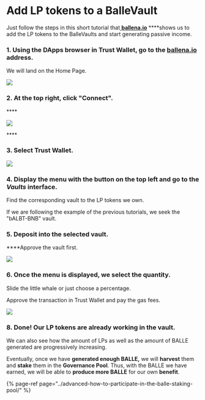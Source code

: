 # Add LP tokens to a BalleVault

Just follow the steps in this short tutorial that[ **ballena.io**](https://ballena.io/) ****shows us to add the LP tokens to the BalleVaults and start generating passive income.



### 1. **Using the DApps browser in Trust Wallet, go to the** [**ballena.io**](https://ballena.io/) **address.**

We will land on the Home Page.

![](../../../../../../.gitbook/assets/photo5857063875722196570.jpg)



### 2. **At the top right, click "Connect".**

\*\*\*\*

![](../../../../../../.gitbook/assets/photo5852538698179130772.jpg)

\*\*\*\*

### **3. Select Trust Wallet.** 

![](../../../../../../.gitbook/assets/screenshot-2021-05-21-at-14.43.01.png)



### **4. Display the menu with the button on the top left and go to the** _**Vaults**_ **interface.**

Find the corresponding vault to the LP tokens we own.

If we are following the example of the previous tutorials, we seek the "bALBT-BNB" vault.



### **5. Deposit into the selected vault.**

 ****Approve the vault first.



![](../../../../../../.gitbook/assets/image%20%2831%29.png)



### **6. Once the menu is displayed, we select the quantity.**

Slide the little whale or just choose a percentage.

Approve the transaction in Trust Wallet and pay the gas fees.  
  


![](../../../../../../.gitbook/assets/card2.png)



### **8. Done! Our LP tokens are already working in the vault.**

We can also see how the amount of LPs as well as the amount of BALLE generated are progressively increasing.

Eventually, once we have **generated enough BALLE,** we will **harvest** them and **stake** them in the **Governance Pool**. Thus, with the BALLE we have earned, we will be able to **produce more BALLE** for our own **benefit**.

{% page-ref page="../advanced-how-to-participate-in-the-balle-staking-pool/" %}






